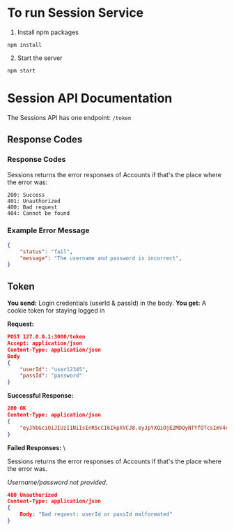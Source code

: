 # To run Session Service
1. Install npm packages
```
npm install
```
2. Start the server
```
npm start
```


# Session API Documentation
The Sessions API has one endpoint: ```/token```

## Response Codes 
### Response Codes
Sessions returns the error responses of Accounts if that's the place where the error was:

```
200: Success
401: Unauthorized
400: Bad request
404: Cannot be found
```

### Example Error Message
```json
{
    "status": "fail",
    "message": "The username and password is incorrect",
}
```

## Token
**You send:** Login credentials (userId & passId) in the body.
**You get:** A cookie token for staying logged in

**Request:**
```json
POST 127.0.0.1:3000/token
Accept: application/json
Content-Type: application/json
Body
{
    "userId": "user12345",
    "passId": "password" 
}
```
**Successful Response:**
```json
200 OK
Content-Type: application/json
{
    "eyJhbGciOiJIUzI1NiIsInR5cCI6IkpXVCJ8.eyJpYXQiOjE2MDQyNTYfOTcsImV4cCI6MTYwNDI1NjQ5N30.rrOTWALyGF16H3W7j2xuRgNhUQH-CiZYszSfhyBx0Xg"
}
```

**Failed Responses:** \

Sessions returns the error responses of Accounts if that's the place where the error was.

*Username/password not provided.* 
```json
400 Unauthorized
Content-Type: application/json
{
    Body: "Bad request: userId or passId malformated"
}
```

